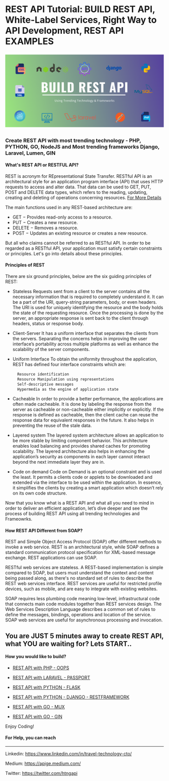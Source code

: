 # REST API Tutorial: BUILD REST API, White-Label Services, Right Way to API Development, REST API EXAMPLES
![Build REST API Using Trending Technology](https://github.com/TravelXML/Create-API-PYTHON-PHP-NODEJS-GO-DJANGO-LARAVEL-LUMEN-REST-API/blob/main/images/Build%20REST%20api.png)
### Create REST API with most trending technology - PHP, PYTHON, GO, NodeJS and Most trending frameworks Django, Laravel, Lumen, GIN
#### What's REST API or RESTFUL API?

REST is acronym for REpresentational State Transfer. RESTful API is an architectural style for an application program interface (API) that uses HTTP requests to access and alter data. That data can be used to GET, PUT, POST and DELETE data types, which refers to the reading, updating, creating and deleting of operations concerning resources. [For More Details](https://en.wikipedia.org/wiki/Representational_state_transfer)

The main functions used in any REST-based architecture are:
- GET − Provides read-only access to a resource.
- PUT − Creates a new resource.
- DELETE − Removes a resource.
- POST − Updates an existing resource or creates a new resource.

But all who claims cannot be referred to as RESTful API. In order to be regarded as a RESTful API, your application must satisfy certain constraints or principles. Let's go into details about these principles.

#### Principles of REST

There are six ground principles, below are the six guiding principles of REST:

- Stateless
    Requests sent from a client to the server contains all the necessary information that is required to completely understand it. It can be a part of the URI, query-string parameters, body, or even headers. The URI is used for uniquely identifying the resource and the body holds the state of the requesting resource. Once the processing is done by the server, an appropriate response is sent back to the client through headers, status or response body.
 - Client-Server
    It has a uniform interface that separates the clients from the servers. Separating the concerns helps in improving the user interface’s portability across multiple platforms as well as enhance the scalability of the server components.
    
- Uniform Interface
    To obtain the uniformity throughout the application, REST has defined four interface constraints which are:
    
        Resource identification
        Resource Manipulation using representations
        Self-descriptive messages
        Hypermedia as the engine of application state
- Cacheable
    In order to provide a better performance, the applications are often made cacheable. It is done by labeling the response from the server as cacheable or non-cacheable either implicitly or explicitly. If the response is defined as cacheable, then the client cache can reuse the response data for equivalent responses in the future. It also helps in preventing the reuse of the stale data.
    
- Layered system
    The layered system architecture allows an application to be more stable by limiting component behavior.  This architecture enables load balancing and provides shared caches for promoting scalability. The layered architecture also helps in enhancing the application’s security as components in each layer cannot interact beyond the next immediate layer they are in.
    
- Code on demand
    Code on Demand is an optional constraint and is used the least. It permits a clients code or applets to be downloaded and extended via the interface to be used within the application. In essence, it simplifies the clients by creating a smart application which doesn’t rely on its own code structure.

Now that you know what is a REST API and what all you need to mind in order to deliver an efficient application, let’s dive deeper and see the process of building REST API using all trending technologies and Frameowrks.


#### How REST API Different from SOAP?

REST and Simple Object Access Protocol (SOAP) offer different methods to invoke a web service. REST is an architectural style, while SOAP defines a standard communication protocol specification for XML-based message exchange. REST applications can use SOAP.

RESTful web services are stateless. A REST-based implementation is simple compared to SOAP, but users must understand the context and content being passed along, as there's no standard set of rules to describe the REST web services interface. REST services are useful for restricted profile devices, such as mobile, and are easy to integrate with existing websites.

SOAP requires less plumbing code meaning low-level, infrastructural code that connects main code modules together than REST services design. The Web Services Description Language describes a common set of rules to define the messages, bindings, operations and location of the service. SOAP web services are useful for asynchronous processing and invocation.

## You are JUST 5 minutes away to create REST API, what YOU are waiting for? Lets START..

#### How you would like to build? 

  * [REST API with PHP - OOPS](https://github.com/TravelXML/REST-API-WITH-PYTHON-PHP-NODEJS-GO-DJANGO-LARAVEL-LUMEN-Examples/tree/main/PHP-OOPS)
  * [REST API with LARAVEL - PASSPORT](https://github.com/TravelXML/REST-API-WITH-PYTHON-PHP-NODEJS-GO-DJANGO-LARAVEL-LUMEN-Examples/tree/main/LARAVEL-PASSPORT)
  * [REST API with PYTHON - FLASK](https://github.com/TravelXML/REST-API-WITH-PYTHON-PHP-NODEJS-GO-DJANGO-LARAVEL-LUMEN-Examples/tree/main/PYTHON)
  * [REST API with PYTHON - DJANGO - RESTFRAMEWORK](https://github.com/TravelXML/REST-API-WITH-PYTHON-PHP-NODEJS-GO-DJANGO-LARAVEL-LUMEN-Examples/tree/main/PYTHON-DJANGO-REST-FRAMEWORK)
  * [REST API with GO - MUX](https://github.com/TravelXML/REST-API-WITH-PYTHON-PHP-NODEJS-GO-DJANGO-LARAVEL-LUMEN-Examples/tree/main/GOLANG-MUX)  
  
  * [REST API with GO - GIN](https://github.com/TravelXML/REST-API-WITH-PYTHON-PHP-NODEJS-GO-DJANGO-LARAVEL-LUMEN-Examples/tree/main/GOLANG-GIN)


Enjoy Coding!

#### For Help, you can reach
-------------------------------

Linkedin: https://www.linkedin.com/in/travel-technology-cto/

Medium: https://apige.medium.com/

Twitter: https://twitter.com/htngapi


